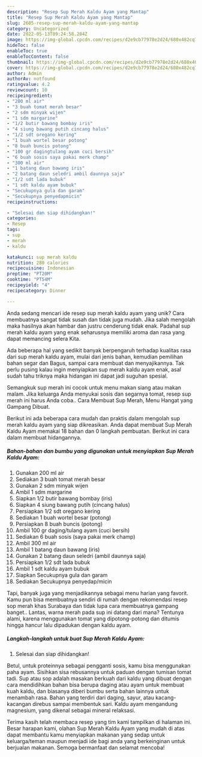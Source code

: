 ```yaml
---
description: "Resep Sup Merah Kaldu Ayam yang Mantap"
title: "Resep Sup Merah Kaldu Ayam yang Mantap"
slug: 2605-resep-sup-merah-kaldu-ayam-yang-mantap
category: Uncategorized
date: 2022-05-13T09:24:58.284Z
image: https://img-global.cpcdn.com/recipes/d2e9cb77978e2d24/680x482cq70/sup-merah-kaldu-ayam-foto-resep-utama.jpg
hideToc: false
enableToc: true
enableTocContent: false
thumbnail: https://img-global.cpcdn.com/recipes/d2e9cb77978e2d24/680x482cq70/sup-merah-kaldu-ayam-foto-resep-utama.jpg
cover: https://img-global.cpcdn.com/recipes/d2e9cb77978e2d24/680x482cq70/sup-merah-kaldu-ayam-foto-resep-utama.jpg
author: Admin
authorAv: notfound
ratingvalue: 4.2
reviewcount: 10
recipeingredient:
- "200 ml air"
- "3 buah tomat merah besar"
- "2 sdm minyak wijen"
- "1 sdm margarine"
- "1/2 butir bawang bombay iris"
- "4 siung bawang putih cincang halus"
- "1/2 sdt oregano kering"
- "1 buah wortel besar potong"
- "8 buah buncis potong"
- "100 gr dagingtulang ayam cuci bersih"
- "6 buah sosis saya pakai merk champ"
- "300 ml air"
- "1 batang daun bawang iris"
- "2 batang daun seledri ambil daunnya saja"
- "1/2 sdt lada bubuk"
- "1 sdt kaldu ayam bubuk"
- "Secukupnya gula dan garam"
- "Secukupnya penyedapmicin"
recipeinstructions:

- "Selesai dan siap dihidangkan!"
categories:
- Resep
tags:
- sup
- merah
- kaldu

katakunci: sup merah kaldu 
nutrition: 280 calories
recipecuisine: Indonesian
preptime: "PT20M"
cooktime: "PT54M"
recipeyield: "4"
recipecategory: Dinner

---
```





Anda sedang mencari ide resep sup merah kaldu ayam yang unik? Cara membuatnya sangat tidak susah dan tidak juga mudah. Jika salah mengolah maka hasilnya akan hambar dan justru cenderung tidak enak. Padahal sup merah kaldu ayam yang enak seharusnya memiliki aroma dan rasa yang dapat memancing selera Kita.





Ada beberapa hal yang sedikit banyak berpengaruh terhadap kualitas rasa dari sup merah kaldu ayam, mulai dari jenis bahan, kemudian pemilihan bahan segar dan Bagus, sampai cara membuat dan menyajikannya. Tak perlu pusing kalau ingin menyiapkan sup merah kaldu ayam enak,      asal sudah tahu triknya maka hidangan ini dapat jadi suguhan spesial.














Semangkuk sup merah ini cocok untuk menu makan siang atau makan malam. Jika keluarga Anda menyukai sosis dan segarnya tomat, resep sup merah ini harus Anda coba.. Cara Membuat Sup Merah, Menu Hangat yang Gampang Dibuat.






Berikut ini ada beberapa cara mudah dan praktis dalam mengolah sup merah kaldu ayam yang siap dikreasikan. Anda dapat membuat Sup Merah Kaldu Ayam memakai 18 bahan dan 0 langkah pembuatan. Berikut ini cara dalam membuat hidangannya.

<!--inarticleads1-->

##### Bahan-bahan dan bumbu yang digunakan untuk menyiapkan Sup Merah Kaldu Ayam:

1. Gunakan 200 ml air
1. Sediakan 3 buah tomat merah besar
1. Gunakan 2 sdm minyak wijen
1. Ambil 1 sdm margarine
1. Siapkan 1/2 butir bawang bombay (iris)
1. Siapkan 4 siung bawang putih (cincang halus)
1. Persiapkan 1/2 sdt oregano kering
1. Sediakan 1 buah wortel besar (potong)
1. Persiapkan 8 buah buncis (potong)
1. Ambil 100 gr daging/tulang ayam (cuci bersih)
1. Sediakan 6 buah sosis (saya pakai merk champ)
1. Ambil 300 ml air
1. Ambil 1 batang daun bawang (iris)
1. Gunakan 2 batang daun seledri (ambil daunnya saja)
1. Persiapkan 1/2 sdt lada bubuk
1. Ambil 1 sdt kaldu ayam bubuk
1. Siapkan Secukupnya gula dan garam
1. Sediakan Secukupnya penyedap/micin


Tapi, banyak juga yang menjadikannya sebagai menu harian yang favorit. Kamu pun bisa membuatnya sendiri di rumah dengan rekomendasi resep sop merah khas Surabaya dan tidak lupa cara membuatnya gampang banget.. Lantas, warna merah pada sup ini datang dari mana? Tentunya alami, karena menggunakan tomat yang dipotong-potong dan ditumis hingga hancur lalu dipadukan dengan kaldu ayam. 

<!--inarticleads2-->

##### Langkah-langkah untuk buat Sup Merah Kaldu Ayam:


1. Selesai dan siap dihidangkan!

Betul, untuk proteinnya sebagai pengganti sosis, kamu bisa menggunakan paha ayam. Sisihkan sisa rebusannya untuk paduan dengan tumisan tomat tadi. Sup atau sop adalah masakan berkuah dari kaldu yang dibuat dengan cara mendidihkan bahan bisa berupa daging atau ayam untuk membuat kuah kaldu, dan biasanya diberi bumbu serta bahan lainnya untuk menambah rasa. Bahan yang terdiri dari daging, sayur, atau kacang-kacangan direbus sampai membentuk sari. Kaldu ayam mengandung magnesium, yang dikenal sebagai mineral relaksasi. 

Terima kasih telah membaca resep yang tim kami tampilkan di halaman ini. Besar harapan kami, olahan Sup Merah Kaldu Ayam yang mudah di atas dapat membantu kamu menyiapkan makanan yang sedap untuk keluarga/teman maupun menjadi ide bagi anda yang berkeinginan untuk berjualan makanan. Semoga bermanfaat dan selamat mencoba!
